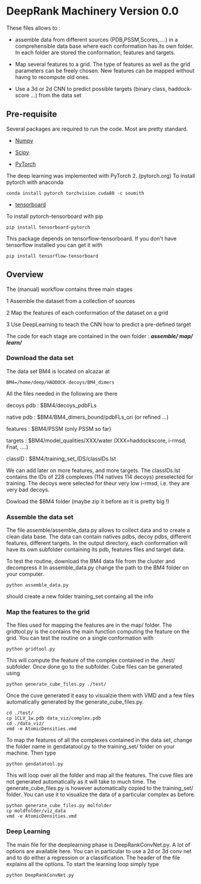 # DeepRank Machinery Version 0.0

These files allows to :

   * assemble data from different sources (PDB,PSSM,Scores,....) in a comprehensible data base where each conformation has its own folder. In each folder are stored the conformation, features and targets.

   * Map several features to a grid. The type of features as well as the grid parameters can be freely chosen. New features can be mapped without havng to recompute old ones.

   * Use a 3d or 2d CNN to predict possible targets (binary class, haddock-score ...) from the data set

## Pre-requisite

Several packages are required to run the code. Most are pretty standard.

  * [Numpy](http://www.numpy.org)

  * [Scipy](https://www.scipy.org/)

  * [PyTorch](http://pytorch.org)

The deep learning was implemented with PyTorch 2. (pytorch.org)
To install pytorch with anaconda 

```
conda install pytorch torchvision cuda80 -c soumith
```

  * [tensorboard](https://github.com/lanpa/tensorboard-pytorch)

To install pytorch-tensorboard with pip

```
pip install tensorboard-pytorch
```

This package depends on tensorflow-tensorboard. If you don't have tensorflow installed you can get it with

```
pip install tensorflow-tensorboard
```

## Overview 

The (manual) workflow contains three main stages 

1 Assemble the dataset from a collection of sources

2 Map the features of each conformation of the dataset on a grid

3 Use DeepLearning to teach the CNN how to predict a pre-defined target

The code for each stage are contained in the own folder : **_assemble/ map/ learn/_**

### Download the data set

The data set BM4 is located on alcazar at 

```
BM4=/home/deep/HADDOCK-decoys/BM4_dimers
```

All the files needed in the following are there

decoys pdb : $BM4/decoys_pdbFLs

native pdb : $BM4/BM4_dimers_bound/pdbFLs_ori (or refined ...)

features   : $BM4/PSSM (only PSSM so far)

targets    : $BM4/model_qualities/XXX/water   (XXX=haddockscore, i-rmsd, Fnat, ....)

classID    : $BM4/training_set_IDS/classIDs.lst

We can add later on more features, and more targets.
The classIDs.lst contains the IDs of 228 complexes (114 natives 114 decoys) preselected for training. The decoys were selected for theur very low i-rmsd, i.e. they are very bad decoys.

Dowload the $BM4 folder (maybe zip it before as it is pretty big !)

### Assemble the data set

The file assemble/assemble_data.py allows to collect data and to create a clean data base. The data can contain natives pdbs, decoy pdbs, different features, different targets. In the output directory, each conformation will have its own subfolder containing its pdb, features files and target data.

To test the routine, download the BM4 data file from the cluster and decompress it
In assemble_data.py change the path to the BM4 folder on your computer.

```
python assemble_data.py
```

should create a new folder training_set containg all the info

### Map the features to the grid

The files used for mapping the features are in the map/ folder. The gridtool.py is the contains the main function computing the feature on the grid. You can test the routine on a single conformation with

```
python gridtool.py
````

This will compute the feature of the complex contained in the ./test/ subfolder. Once done go to the subfolder. Cube files can be generated using

```
python generate_cube_files.py ./test/

```

Once the cuve generated it easy to visualzie them with VMD and a few files automatically generated by the generate_cube_files.py.

```
cd ./test/
cp 1CLV_1w.pdb data_viz/complex.pdb
cd ./data_viz/
vmd -e AtomicDensities.vmd
```

To map the features of all the complexes contained in the data set, change the folder name in gendatatool.py to the training_set/ folder on your machine. Then type

```
python gendatatool.py
```

This will loop over all the folder and map all the features. The cuve files are not generated automatically as it will take to much time. The generate_cube_files.py is however automatically copied to the training_set/ folder. You can use it to visualize the data of a particular complex as before.

```
python generate_cube_files.py molfolder
cp moldfolder/viz_data
vmd -e AtomicDensities.vmd
```

### Deep Learning

The main file for the deeplearning phase is DeepRankConvNet.py. A lot of options are available here. You can in particular to use a 2d or 3d conv net and to do either a regression or a classification. The header of the file explains all the options. To start the learning loop simply type 

```
python DeepRankConvNet.py
````

